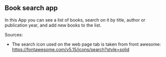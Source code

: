 ## Book search app

In this App you can see a list of books, search on it by title, author or publication year, and add new books to the list.


Sources: 
- The search icon used on the web page tab is taken from front awesome: https://fontawesome.com/v5.15/icons/search?style=solid
